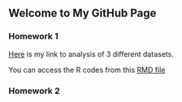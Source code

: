## Welcome to My GitHub Page


### Homework 1

[Here](https://bu-ie-360.github.io/spring22-larahos/Homework1-LaraHos.html) is my link to analysis of 3 different datasets.
<br>

You can access the R codes from this [RMD file](https://bu-ie-360.github.io/spring22-larahos/Homework1-LaraHos.rmd)

### Homework 2

